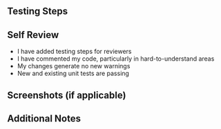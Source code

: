 ## Testing Steps

<!-- Provide testing steps and reference storybook stories if necessary -->
<!-- Add applicable configs to JIRA ticket for testers-->

## Self Review

- I have added testing steps for reviewers
- I have commented my code, particularly in hard-to-understand areas
- My changes generate no new warnings
- New and existing unit tests are passing

## Screenshots (if applicable)

<!-- Add screenshots to help explain the changes made in this PR -->

## Additional Notes

<!-- Add any additional notes about this PR -->
